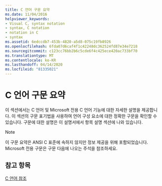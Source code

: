 ```yaml
---
title: C 언어 구문 요약
ms.date: 11/04/2016
helpviewer_keywords:
- Visual C, syntax notation
- syntax, C notation
- notation in C
- syntax
ms.assetid: 6edccdb7-453b-4820-a5d8-075c19fb8926
ms.openlocfilehash: 6fda07d6caf4f1c42248dc362524fd87e34e7218
ms.sourcegitcommit: c123cc76bb2b6c5cde6f4c425ece420ac733bf70
ms.translationtype: MT
ms.contentlocale: ko-KR
ms.lasthandoff: 04/14/2020
ms.locfileid: "81335021"
---
```

# <a name="c-language-syntax-summary"></a>C 언어 구문 요약

이 섹션에서는 C 언어 및 Microsoft 전용 C 언어 기능에 대한 자세한 설명을 제공합니다. 이 섹션의 구문 표기법을 사용하여 언어 구성 요소에 대한 정확한 구문을 확인할 수 있습니다. 구문에 대한 설명은 이 설명서에서 항목 설명 섹션에 나와 있습니다.

> [!NOTE]
> 이 구문 요약은 ANSI C 표준에 속하지 않지만 정보 제공을 위해 포함되었습니다. Microsoft 전용 구문은 구문 다음에 나오는 주석을 참조하세요.

## <a name="see-also"></a>참고 항목

[C 언어 참조](../c-language/c-language-reference.md)
